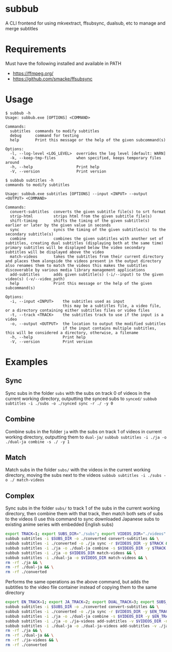 # subbub

A CLI frontend for using mkvextract, ffsubsync, dualsub, etc to manage and merge subtitles

# Requirements

Must have the following installed and available in PATH

- https://ffmpeg.org/
- https://github.com/smacke/ffsubsync

# Usage

```
$ subbub -h
Usage: subbub.exe [OPTIONS] <COMMAND>

Commands:
  subtitles  commands to modify subtitles
  debug      command for testing
  help       Print this message or the help of the given subcommand(s)

Options:
  -l, --log-level <LOG_LEVEL>  overrides the log level [default: WARN]
  -k, --keep-tmp-files         when specified, keeps temporary files around
  -h, --help                   Print help
  -V, --version                Print version
```

```
$ subbub subtitles -h
commands to modify subtitles

Usage: subbub.exe subtitles [OPTIONS] --input <INPUT> --output <OUTPUT> <COMMAND>

Commands:
  convert-subtitles  converts the given subtitle file(s) to srt format
  strip-html         strips html from the given subtitle file(s)
  shift-timing       shifts the timing of the given subtitle(s) earlier or later by the given value in seconds
  sync               syncs the timing of the given subtitles(s) to the secondary subtitle(s)
  combine            combines the given subtitles with another set of subtitles, creating dual subtitles (displaying both at the same time) primary subtitles will be displayed below the video secondary subtitles will be displayed above the video
  match-videos       takes the subtitles from their current directory and places them alongside the videos present in the output directory also renames them to match the videos this makes the subtitles discoverable by various media library management applications
  add-subtitles      adds given subtitle(s) (-i/--input) to the given video(s) (-v/--video_path)
  help               Print this message or the help of the given subcommand(s)

Options:
  -i, --input <INPUT>    the subtitles used as input
                         this may be a subtitles file, a video file, or a directory containing either subtitles files or video files
  -t, --track <TRACK>    the subtitles track to use if the input is a video
  -o, --output <OUTPUT>  the location to output the modified subtitles
                         if the input contains multiple subtitles, this will be considered a directory, otherwise, a filename
  -h, --help             Print help
  -V, --version          Print version
```

# Examples

## Sync

Sync subs in the folder `subs` with the subs on track 0 of videos in the current working directory, outputting the synced subs to `synced/`
`subbub subtitles -i ./subs -o ./synced sync -r ./ -y 0`

## Combine

Combine subs in the folder `ja` with the subs on track 1 of videos in current working directory, outputting them to `dual-ja/`
`subbub subtitles -i ./ja -o ./dual-ja combine -s ./ -y 1`

## Match

Match subs in the folder `subs/` with the videos in the current working directory, moving the subs next to the videos
`subbub subtitles -i ./subs -o ./ match-videos`

## Complex

Sync subs in the folder `subs/` to track 1 of the subs in the current working directory, then combine them with that track, then match both sets of subs to the videos (I use this command to sync downloaded Japanese subs to existing anime series with embedded English subs)

```bash
export TRACK=1; export SUBS_DIR="./subs"; export VIDEOS_DIR="./videos" && \
subbub subtitles -i $SUBS_DIR -o ./converted convert-subtitles && \
subbub subtitles -i ./converted -o ./ja sync -r $VIDEOS_DIR -y $TRACK && \
subbub subtitles -i ./ja -o ./dual-ja combine -s $VIDEOS_DIR -y $TRACK && \
subbub subtitles -i ./ja -o $VIDEOS_DIR match-videos && \
subbub subtitles -i ./dual-ja -o $VIDEOS_DIR match-videos && \
rm -rf ./ja && \
rm -rf ./dual-ja && \
rm -rf ./converted
```

Performs the same operations as the above command, but adds the subtitles to the video file container instead of copying them to the same directory

```bash
export EN_TRACK=1; export JA_TRACK=2; export DUAL_TRACK=3; export SUBS_DIR="./subs"; export VIDEOS_DIR="./" && \
subbub subtitles -i $SUBS_DIR -o ./converted convert-subtitles && \
subbub subtitles -i ./converted -o ./ja sync -r $VIDEOS_DIR -y $EN_TRACK && \
subbub subtitles -i ./ja -o ./dual-ja combine -s $VIDEOS_DIR -y $EN_TRACK && \
subbub subtitles -i ./ja -o ./ja-videos add-subtitles -v $VIDEOS_DIR -n $JA_TRACK -c ja && \
subbub subtitles -i ./dual-ja -o ./dual-ja-videos add-subtitles -v ./ja-videos -n $DUAL_TRACK -c dual-ja && \
rm -rf ./ja && \
rm -rf ./dual-ja && \
rm -rf ./ja-videos && \
rm -rf ./converted
```
